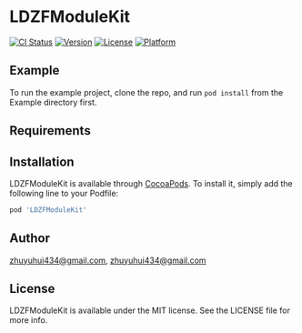 # LDZFModuleKit

[![CI Status](https://img.shields.io/travis/zhuyuhui434@gmail.com/LDZFModuleKit.svg?style=flat)](https://travis-ci.org/zhuyuhui434@gmail.com/LDZFModuleKit)
[![Version](https://img.shields.io/cocoapods/v/LDZFModuleKit.svg?style=flat)](https://cocoapods.org/pods/LDZFModuleKit)
[![License](https://img.shields.io/cocoapods/l/LDZFModuleKit.svg?style=flat)](https://cocoapods.org/pods/LDZFModuleKit)
[![Platform](https://img.shields.io/cocoapods/p/LDZFModuleKit.svg?style=flat)](https://cocoapods.org/pods/LDZFModuleKit)

## Example

To run the example project, clone the repo, and run `pod install` from the Example directory first.

## Requirements

## Installation

LDZFModuleKit is available through [CocoaPods](https://cocoapods.org). To install
it, simply add the following line to your Podfile:

```ruby
pod 'LDZFModuleKit'
```

## Author

zhuyuhui434@gmail.com, zhuyuhui434@gmail.com

## License

LDZFModuleKit is available under the MIT license. See the LICENSE file for more info.
